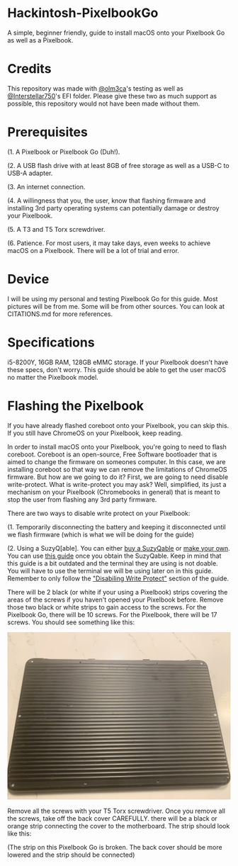 # Hackintosh-PixelbookGo
A simple, beginner friendly, guide to install macOS onto your Pixelbook Go as well as a Pixelbook.

# Credits
This repository was made with [@olm3ca](https://github.com/olm3ca)'s testing as well as [@Interstellar750](https://github.com/Interstellar750)'s EFI folder. Please give these two as much support as possible, this repository would not have been made without them.

# Prerequisites
(1.   A Pixelbook or Pixelbook Go (Duh!).

(2.   A USB flash drive with at least 8GB of free storage as well as a USB-C to USB-A adapter.

(3.   An internet connection.

(4.   A willingness that you, the user, know that flashing firmware and installing 3rd party operating systems can potentially damage or destroy your Pixelbook.

(5.   A T3 and T5 Torx screwdriver. 

(6.   Patience. For most users, it may take days, even weeks to achieve macOS on a Pixelbook. There will be a lot of trial and error.

# Device
I will be using my personal and testing Pixelbook Go for this guide. Most pictures will be from me. Some will be from other sources. You can look at CITATIONS.md for more references.

# Specifications
i5-8200Y, 16GB RAM, 128GB eMMC storage.
If your Pixelbook doesn't have these specs, don't worry. This guide should be able to get the user macOS no matter the Pixelbook model.

# Flashing the Pixelbook
If you have already flashed coreboot onto your Pixelbook, you can skip this. If you still have ChromeOS on your Pixelbook, keep reading.

In order to install macOS onto your Pixelbook, you're going to need to flash coreboot. Coreboot is an open-source, Free Software bootloader that is aimed to change the firmware on someones computer. In this case, we are installing coreboot so that way we can remove the limitations of ChromeOS firmware. But how are we going to do it? First, we are going to need disable write-protect. What is write-protect you may ask? Well, simplified, its just a mechanism on your Pixelbook (Chromebooks in general) that is meant to stop the user from flashing any 3rd party firmware.

There are two ways to disable write protect on your Pixelbook:

(1. Temporarily disconnecting the battery and keeping it disconnected until we flash firmware (which is what we will be doing for the guide)

(2. Using a SuzyQ[able]. You can either [buy a SuzyQable](https://www.ebay.com/itm/316024978790) or [make your own](https://www.reddit.com/r/chrultrabook/comments/uaiz1q/making_a_chromeos_suzy_q_cable_tutorial/). You can use [this guide](https://github.com/yusefnapora/pixelbook-linux?tab=readme-ov-file) once you obtain the SuzyQable. Keep in mind that this guide is a bit outdated and the terminal they are using is not doable. You will have to use the terminal we will be using later on in this guide. Remember to only follow the ["Disabiling Write Protect"](https://github.com/yusefnapora/pixelbook-linux?tab=readme-ov-file) section of the guide.



There will be 2 black (or white if your using a Pixelbook) strips covering the areas of the screws if you haven't opened your Pixelbook before. Remove those two black or white strips to gain access to the screws. For the Pixelbook Go, there will be 10 screws. For the Pixelbook, there will be 17 screws. You should see something like this:

![My Image](pixelbook_closed.jpg)

Remove all the screws with your T5 Torx screwdriver. Once you remove all the screws, take off the back cover CAREFULLY. there will be a black or orange strip connecting the cover to the motherboard. The strip should look like this:

(The strip on this Pixelbook Go is broken. The back cover should be more lowered and the strip should be connected)






